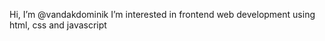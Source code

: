 Hi, I’m @vandakdominik
I’m interested in frontend web development using html, css and javascript


<!---
vandakdominik/vandakdominik is a ✨ special ✨ repository because its `README.md` (this file) appears on your GitHub profile.
You can click the Preview link to take a look at your changes.
--->
